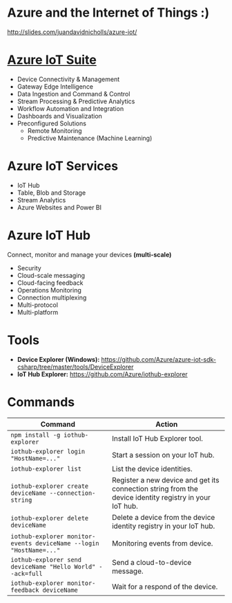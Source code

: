 # Azure and the Internet of Things :)
  http://slides.com/juandavidnicholls/azure-iot/

# [Azure IoT Suite](https://www.azureiotsuite.com/)
* Device Connectivity & Management
* Gateway Edge Intelligence
* Data Ingestion and Command & Control
* Stream Processing & Predictive Analytics
* Workflow Automation and Integration
* Dashboards and Visualization
* Preconfigured Solutions
  - Remote Monitoring
  - Predictive Maintenance (Machine Learning)

# Azure IoT Services
* IoT Hub
* Table, Blob and Storage
* Stream Analytics
* Azure Websites and Power BI

# Azure IoT Hub
Connect, monitor and manage your devices **(multi-scale)**
* Security
* Cloud-scale messaging
* Cloud-facing feedback
* Operations Monitoring
* Connection multiplexing
* Multi-protocol
* Multi-platform

# Tools
* **Device Explorer (Windows):** https://github.com/Azure/azure-iot-sdk-csharp/tree/master/tools/DeviceExplorer
* **IoT Hub Explorer:** https://github.com/Azure/iothub-explorer

# Commands

Command                                  | Action
-------------------------------------    | -----------
`npm install -g iothub-explorer`         | Install IoT Hub Explorer tool.
`iothub-explorer login "HostName=..."`   | Start a session on your IoT hub.
`iothub-explorer list`                   | List the device identities.
`iothub-explorer create deviceName --connection-string` | Register a new device and get its connection string from the device identity registry in your IoT hub.
`iothub-explorer delete deviceName`          | Delete a device from the device identity registry in your IoT hub.
`iothub-explorer monitor-events deviceName --login "HostName=..."` | Monitoring events from device.
`iothub-explorer send deviceName "Hello World" --ack=full` | Send a cloud-to-device message.
`iothub-explorer monitor-feedback deviceName` | Wait for a respond of the device.
